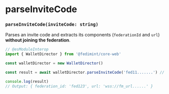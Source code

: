 # parseInviteCode

### `parseInviteCode(inviteCode: string)`

Parses an invite code and extracts its components (`federationId` and `url`) **without joining the federation**.

```ts twoslash
// @esModuleInterop
import { WalletDirector } from '@fedimint/core-web'

const walletDirector = new WalletDirector()

const result = await walletDirector.parseInviteCode('fed11.......') // [!code focus]

console.log(result)
// Output: { federation_id: 'fed123', url: 'wss://fm_url......' }
```
